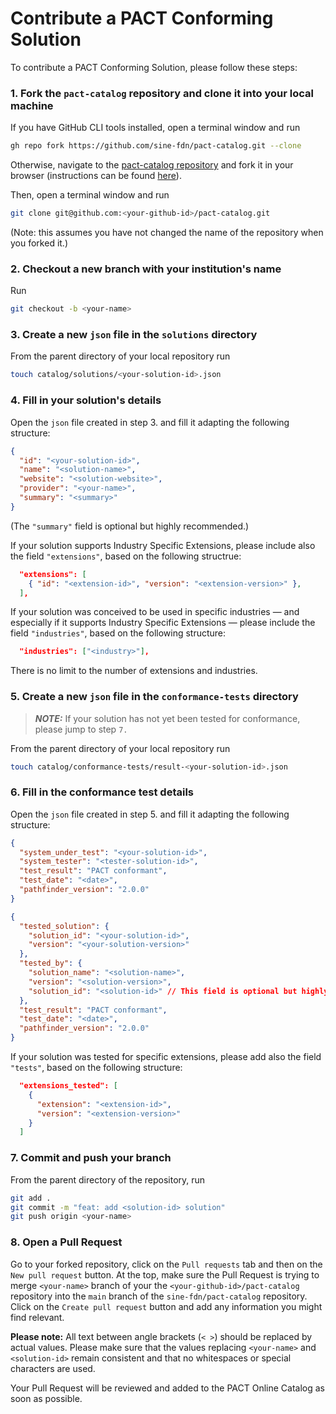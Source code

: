 # Contribute a PACT Conforming Solution

To contribute a PACT Conforming Solution, please follow these steps:

### 1. Fork the `pact-catalog` repository and clone it into your local machine

If you have GitHub CLI tools installed, open a terminal window and run

```sh
gh repo fork https://github.com/sine-fdn/pact-catalog.git --clone
```

Otherwise, navigate to the [pact-catalog repository](https://github.com/sine-fdn/pact-catalog.git) and fork it in your browser (instructions can be found [here](https://github.com/sine-fdn/pact-catalog.git)).

Then, open a terminal window and run

```sh
git clone git@github.com:<your-github-id>/pact-catalog.git
```

(Note: this assumes you have not changed the name of the repository when you forked it.)

### 2. Checkout a new branch with your institution's name

Run

```sh
git checkout -b <your-name>
```

### 3. Create a new `json` file in the `solutions` directory

From the parent directory of your local repository run

```sh
touch catalog/solutions/<your-solution-id>.json
```

### 4. Fill in your solution's details

Open the `json` file created in step 3. and fill it adapting the following structure:

```json
{
  "id": "<your-solution-id>",
  "name": "<solution-name>",
  "website": "<solution-website>",
  "provider": "<your-name>",
  "summary": "<summary>"
}
```

(The `"summary"` field is optional but highly recommended.)

If your solution supports Industry Specific Extensions, please include also the field `"extensions"`, based on the following structrue:

```json
  "extensions": [
    { "id": "<extension-id>", "version": "<extension-version>" },
  ],
```

If your solution was conceived to be used in specific industries — and especially if it supports Industry Specific Extensions — please include the field `"industries"`, based on the following structure:

```json
  "industries": ["<industry>"],
```

There is no limit to the number of extensions and industries.

### 5. Create a new `json` file in the `conformance-tests` directory

> **_NOTE:_** If your solution has not yet been tested for conformance, please jump to step `7.`

From the parent directory of your local repository run

```sh
touch catalog/conformance-tests/result-<your-solution-id>.json
```

### 6. Fill in the conformance test details

Open the `json` file created in step 5. and fill it adapting the following structure:

```json
{
  "system_under_test": "<your-solution-id>",
  "system_tester": "<tester-solution-id>",
  "test_result": "PACT conformant",
  "test_date": "<date>",
  "pathfinder_version": "2.0.0"
}

{
  "tested_solution": {
    "solution_id": "<your-solution-id>",
    "version": "<your-solution-version>"
  },
  "tested_by": {
    "solution_name": "<solution-name>",
    "version": "<solution-version>",
    "solution_id": "<solution-id>" // This field is optional but highly recommended
  },
  "test_result": "PACT conformant",
  "test_date": "<date>",
  "pathfinder_version": "2.0.0"
}

```

If your solution was tested for specific extensions, please add also the field `"tests"`, based on the following structure:

```json
  "extensions_tested": [
    {
      "extension": "<extension-id>",
      "version": "<extension-version>"
    }
  ]
```

### 7. Commit and push your branch

From the parent directory of the repository, run

```sh
git add .
git commit -m "feat: add <solution-id> solution"
git push origin <your-name>
```

### 8. Open a Pull Request

Go to your forked repository, click on the `Pull requests` tab and then on the `New pull request` button. At the top, make sure the Pull Request is trying to merge `<your-name>` branch of your the `<your-github-id>/pact-catalog` repository into the `main` branch of the `sine-fdn/pact-catalog` repository. Click on the `Create pull request` button and add any information you might find relevant.

<strong>Please note:</strong> All text between angle brackets (`< >`) should be replaced by actual values. Please make sure that the values replacing `<your-name>` and `<solution-id>` remain consistent and that no whitespaces or special characters are used.

Your Pull Request will be reviewed and added to the PACT Online Catalog as soon as possible.
